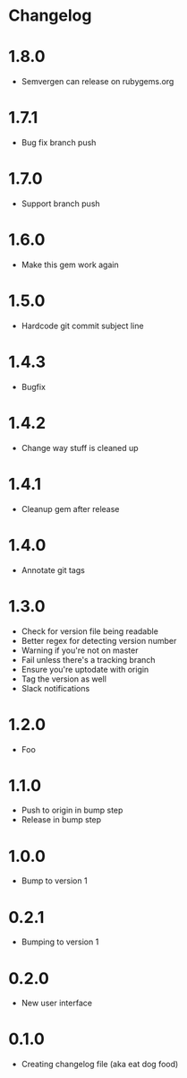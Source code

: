 # Changelog

# 1.8.0
* Semvergen can release on rubygems.org


# 1.7.1
* Bug fix branch push


# 1.7.0
* Support branch push


# 1.6.0
* Make this gem work again


# 1.5.0
* Hardcode git commit subject line


# 1.4.3
* Bugfix


# 1.4.2
* Change way stuff is cleaned up


# 1.4.1
* Cleanup gem after release


# 1.4.0
* Annotate git tags


# 1.3.0
* Check for version file being readable
* Better regex for detecting version number
* Warning if you're not on master
* Fail unless there's a tracking branch
* Ensure you're uptodate with origin
* Tag the version as well
* Slack notifications


# 1.2.0
* Foo


# 1.1.0
* Push to origin in bump step
* Release in bump step


# 1.0.0
* Bump to version 1


# 0.2.1
* Bumping to version 1


# 0.2.0
* New user interface


# 0.1.0
* Creating changelog file (aka eat dog food)

